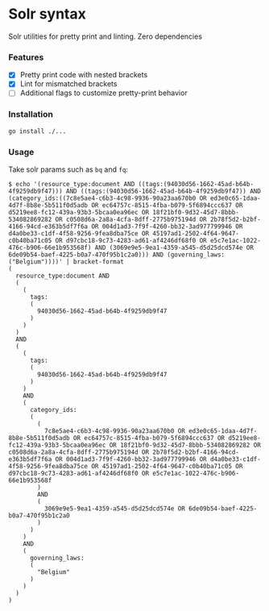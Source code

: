 # Solr syntax

Solr utilities for pretty print and linting. Zero dependencies

### Features

- [x] Pretty print code with nested brackets
- [x] Lint for mismatched brackets
- [ ] Additional flags to customize pretty-print behavior

### Installation

```bash
go install ./...
```

### Usage

Take solr params such as `bq` and `fq`:
```
$ echo '(resource_type:document AND ((tags:(94030d56-1662-45ad-b64b-4f9259db9f47))) AND ((tags:(94030d56-1662-45ad-b64b-4f9259db9f47)) AND (category_ids:((7c8e5ae4-c6b3-4c98-9936-90a23aa670b0 OR ed3e0c65-1daa-4d7f-8b8e-5b511f0d5adb OR ec64757c-8515-4fba-b079-5f6894ccc637 OR d5219ee8-fc12-439a-93b3-5bcaa0ea96ec OR 18f21bf0-9d32-45d7-8bbb-534082869282 OR c0508d6a-2a8a-4cfa-8dff-2775b975194d OR 2b78f5d2-b2bf-4166-94cd-e363b5df7f6a OR 004d1ad3-7f9f-4260-bb32-3ad977799946 OR d4a0be33-c1df-4f58-9256-9fea8dba75ce OR 45197ad1-2502-4f64-9647-c0b40ba71c05 OR d97cbc18-9c73-4283-ad61-af4246df68f0 OR e5c7e1ac-1022-476c-b906-66e1b953568f) AND (3069e9e5-9ea1-4359-a545-d5d25dcd574e OR 6de09b54-baef-4225-b0a7-470f95b1c2a0))) AND (governing_laws:("Belgium"))))' | bracket-format
(
  resource_type:document AND
  (
    (
      tags:
      (
        94030d56-1662-45ad-b64b-4f9259db9f47
      )
    )
  )
  AND
  (
    (
      tags:
      (
        94030d56-1662-45ad-b64b-4f9259db9f47
      )
    )
    AND
    (
      category_ids:
      (
        (
          7c8e5ae4-c6b3-4c98-9936-90a23aa670b0 OR ed3e0c65-1daa-4d7f-8b8e-5b511f0d5adb OR ec64757c-8515-4fba-b079-5f6894ccc637 OR d5219ee8-fc12-439a-93b3-5bcaa0ea96ec OR 18f21bf0-9d32-45d7-8bbb-534082869282 OR c0508d6a-2a8a-4cfa-8dff-2775b975194d OR 2b78f5d2-b2bf-4166-94cd-e363b5df7f6a OR 004d1ad3-7f9f-4260-bb32-3ad977799946 OR d4a0be33-c1df-4f58-9256-9fea8dba75ce OR 45197ad1-2502-4f64-9647-c0b40ba71c05 OR d97cbc18-9c73-4283-ad61-af4246df68f0 OR e5c7e1ac-1022-476c-b906-66e1b953568f
        )
        AND
        (
          3069e9e5-9ea1-4359-a545-d5d25dcd574e OR 6de09b54-baef-4225-b0a7-470f95b1c2a0
        )
      )
    )
    AND
    (
      governing_laws:
      (
        "Belgium"
      )
    )
  )
)
```